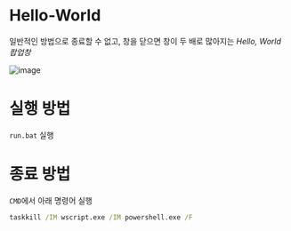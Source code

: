 # Hello-World
일반적인 방법으로 종료할 수 없고, 창을 닫으면 창이 두 배로 많아지는 _Hello, World 팝업창_

![image](https://github.com/LiF-Lee/Hello-World/assets/66173558/1d8d8f83-6ca3-42ff-af98-cd56bbea894e)

# 실행 방법
`run.bat` 실행

# 종료 방법
`CMD`에서 아래 명령어 실행
```cmd
taskkill /IM wscript.exe /IM powershell.exe /F
```

